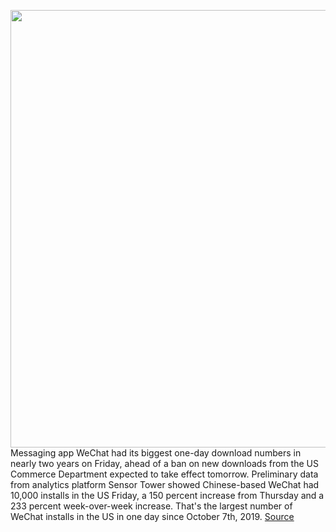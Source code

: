 <img src='https://cdn.vox-cdn.com/thumbor/0SMleUa176PWQ98-2e4RYrbPboA=/0x0:2040x1360/1200x800/filters:focal(857x517:1183x843)/cdn.vox-cdn.com/uploads/chorus_image/image/67436170/acastro_181126_1777_weChat_0001.0.jpg' width='700px' /><br/>
Messaging app WeChat had its biggest one-day download numbers in nearly two years on Friday, ahead of a ban on new downloads from the US Commerce Department expected to take effect tomorrow. Preliminary data from analytics platform Sensor Tower showed Chinese-based WeChat had 10,000 installs in the US Friday, a 150 percent increase from Thursday and a 233 percent week-over-week increase. That's the largest number of WeChat installs in the US in one day since October 7th, 2019.
<a href='https://www.theverge.com/2020/9/19/21446786/wechat-tiktok-downloads-trump-ban'> Source <a/>